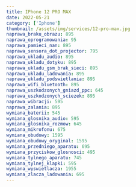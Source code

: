 ```yaml
---
title: IPhone 12 PRO MAX
date: 2022-05-21
category: ['Iphone']
thumbnail: /assets/img/services/12-pro-max.jpg
naprawa_braku_obrazu: 895
naprawa_oprogramowania: 95
naprawa_pamieci_nan: 895
naprawa_sensora_dot_projector: 795
naprawa_ukladu_audio: 895
naprawa_ukladu_dotyku: 895
naprawa_ukladu_gsm_brak_sieci: 895
naprawa_ukladu_ladowania: 895
naprawa_ukladu_podswietlania: 895
naprawa_wifi_bluetooth: 895
naprawa_uszkodzonych_gniazd_ppc: 645
naprawa_uszkodzonych_sciezek: 895
naprawa_wibracji: 595
naprawa_zalania: 895
wymiana_baterii: 545
wymiana_glosnika_audio: 595
wymiana_glosnika_rozmow: 645
wymiana_mikrofonu: 675
wymiana_obudowy: 1595
wymiana_obudowy_oryginal: 1595
wymiana_przedniego_aparatu: 695
wymiana_przyciskow_glosnosci: 495
wymiana_tylnego_aparatu: 745
wymiana_tylnej_klapki: 595
wymiana_wyswietlacza: 1955
wymiana_zlacza_ladowania: 695 
---
```


